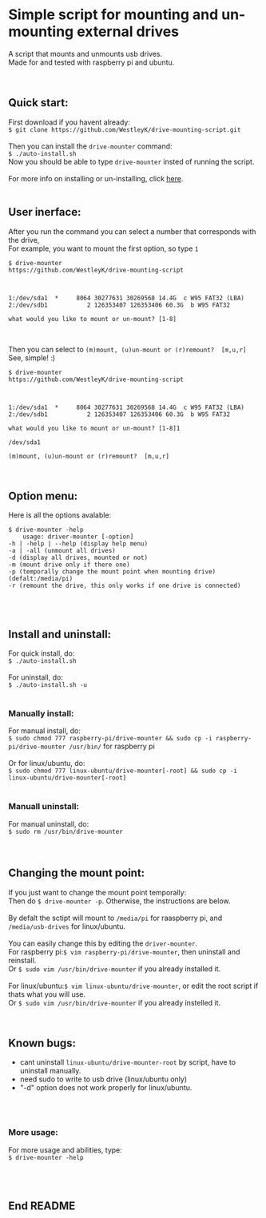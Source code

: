
# Simple script for mounting and un-mounting external drives

A script that mounts and unmounts usb drives. <br>
Made for and tested with raspberry pi and ubuntu. <br>

<br>

## Quick start:

First download if you havent already: <br>
`$ git clone https://github.com/WestleyK/drive-mounting-script.git` <br>
<br>
Then you can install the `drive-mounter` command: <br>
`$ ./auto-install.sh` <br>
Now you should be able to type `drive-mounter` insted of running the script. <br>
<br>
For more info on installing or un-installing, click [here](#install-and-uninstall). <br>
<br>

## User inerface:

After you run the command you can select a number that corresponds with the drive, <br>
For example, you want to mount the first option, so type `1` <br>
  
```
$ drive-mounter
https://github.com/WestleyK/drive-mounting-script



1:/dev/sda1  *     8064 30277631 30269568 14.4G  c W95 FAT32 (LBA)
2:/dev/sdb1           2 126353407 126353406 60.3G  b W95 FAT32

what would you like to mount or un-mount? [1-8]
```
<br>

Then you can select to `(m)mount, (u)un-mount or (r)remount?  [m,u,r]` <br>
See, simple! :)  

```
$ drive-mounter
https://github.com/WestleyK/drive-mounting-script



1:/dev/sda1  *     8064 30277631 30269568 14.4G  c W95 FAT32 (LBA)
2:/dev/sdb1           2 126353407 126353406 60.3G  b W95 FAT32

what would you like to mount or un-mount? [1-8]1

/dev/sda1

(m)mount, (u)un-mount or (r)remount?  [m,u,r]
```

<br>

## Option menu:

Here is all the options avalable:

```
$ drive-mounter -help
	usage: driver-mounter [-option]
-h | -help | --help (display help menu)
-a | -all (unmount all drives)
-d (display all drives, mounted or not)
-m (mount drive only if there one)
-p (temporally change the mount point when mounting drive) (defalt:/media/pi)
-r (remount the drive, this only works if one drive is connected)
```	

<br>
<br>


## Install and uninstall:

For quick install, do: <br>
`$ ./auto-install.sh` <br>
<br>
For uninstall, do: <br>
`$ ./auto-install.sh -u` <br>
<br>

### Manually install:

For manual install, do: <br>
`$ sudo chmod 777 raspberry-pi/drive-mounter && sudo cp -i raspberry-pi/drive-mounter /usr/bin/` for raspberry pi <br>
<br>
Or for linux/ubuntu, do: <br>
`$ sudo chmod 777 linux-ubuntu/drive-mounter[-root] && sudo cp -i linux-ubuntu/drive-mounter[-root]` <br>
<br>

### Manuall uninstall:

For manual uninstall, do: <br>
`$ sudo rm /usr/bin/drive-mounter` <br>
<br>
<br>

## Changing the mount point:

If you just want to change the mount point temporally: <br>
Then do `$ drive-mounter -p`. Otherwise, the instructions are below. <br>
<br>
By defalt the sctipt will mount to `/media/pi` for raaspberry pi, and `/media/usb-drives` for linux/ubuntu. <br>	
You can easily change this by editing the `driver-mounter`. <br>
For raspberry pi:`$ vim raspberry-pi/drive-mounter`, then uninstall and reinstall. <br>
Or `$ sudo vim /usr/bin/drive-mounter` if you already installed it. <br>
<br>
For linux/ubuntu:`$ vim linux-ubuntu/drive-mounter`, or edit the root script if thats what you will use. <br>
Or `$ sudo vim /usr/bin/drive-mounter` if you already instelled it. <br>

<br>

## Known bugs:

- cant uninstall `linux-ubuntu/drive-mounter-root` by script, have to uninstall manually. <br>
- need sudo to write to usb drive (linux/ubuntu only) <br>
- "-d" option does not work properly for linux/ubuntu. <br>

<br>
<br>


### More usage:

For more usage and abilities, type: <br>
`$ drive-mounter -help` <br>

<br>
<br>



## End README

<br>


